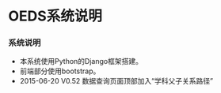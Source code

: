 # OEDS系统说明

### 系统说明

* 本系统使用Python的Django框架搭建。
* 前端部分使用bootstrap。
* 2015-06-20 V0.52 数据查询页面顶部加入“学科父子关系路径”
